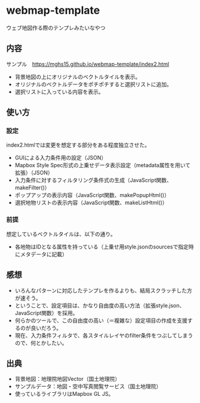 # webmap-template
ウェブ地図作る際のテンプレみたいなやつ

## 内容
サンプル　https://mghs15.github.io/webmap-template/index2.html

* 背景地図の上にオリジナルのベクトルタイルを表示。
* オリジナルのベクトルデータをポチポチすると選択リストに追加。
* 選択リストに入っている内容を表示。

## 使い方
### 設定
index2.htmlでは変更を想定する部分をある程度独立させた。
* GUIによる入力条件用の設定（JSON）
* Mapbox Style Spec形式の上乗せデータ表示設定（metadata属性を用いて拡張）（JSON）
* 入力条件に対するフィルタリング条件式の生成（JavaScript関数、makeFilter()）
* ポップアップの表示内容（JavaScript関数、makePopupHtml()）
* 選択地物リストの表示内容（JavaScript関数、makeListHtml()）

### 前提
想定しているベクトルタイルは、以下の通り。
  * 各地物はIDとなる属性を持っている（上乗せ用style.jsonのsourcesで指定時にメタデータに記載）

## 感想
* いろんなパターンに対応したテンプレを作るよりも、結局スクラッチした方が速そう。
* ということで、設定項目は、かなり自由度の高い方法（拡張style.json、JavaScript関数）を採用。
* 何らかのツールで、この自由度の高い（＝複雑な）設定項目の作成を支援するのが良いだろう。
* 現在、入力条件フィルタで、各スタイルレイヤのfilter条件をつぶしてしまうので、何とかしたい。

## 出典
* 背景地図：地理院地図Vector（国土地理院）
* サンプルデータ：地図・空中写真閲覧サービス（国土地理院）
* 使っているライブラリはMapbox GL JS。

